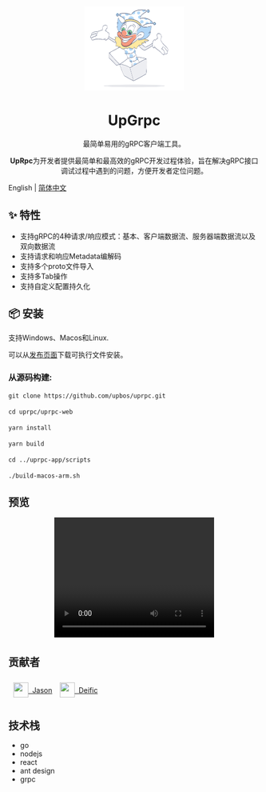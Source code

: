 <p align="center">
    <img width="200" src="./uprpc-web/src/assets/yay.jpg">
</p>
<h1 align="center">UpGrpc</h1>
<p align="center">最简单易用的gRPC客户端工具。</p>
<p align="center"><b>UpRpc</b>为开发者提供最简单和最高效的gRPC开发过程体验，旨在解决gRPC接口调试过程中遇到的问题，方便开发者定位问题。
</p>

English | [简体中文](./README-zh_CN.md)

## ✨ 特性

- 支持gRPC的4种请求/响应模式：基本、客户端数据流、服务器端数据流以及双向数据流
- 支持请求和响应Metadata编解码
- 支持多个proto文件导入
- 支持多Tab操作
- 支持自定义配置持久化

## 📦 安装
支持Windows、Macos和Linux.

可以从[发布页面](https://github.com/upbos/uprpc/releases)下载可执行文件安装。

### 从源码构建:
```
git clone https://github.com/upbos/uprpc.git

cd uprpc/uprpc-web

yarn install 

yarn build

cd ../uprpc-app/scripts 

./build-macos-arm.sh
```

## 预览
<p align="center">
<video width="320" height="240" controls>
  <source src="./uprpc-web/src/assets/uprpc-preview.mp4" type="video/mp4">
</video>
</p>

## 贡献者
<div style="display: flex; align-items: center; padding: 10px">
<a href="https://github.com/www3com" style="display: flex; align-items: center; margin-right: 10px"><img width="30" height="30" src="https://avatars.githubusercontent.com/u/16772347?v=4">&nbsp;&nbsp;Jason</a>
<a href="https://github.com/deific" style="display: flex; align-items: center; margin-left: 5px"><img width="30" height="30" src="https://avatars.githubusercontent.com/u/5832092?v=4">&nbsp;&nbsp;Deific</a>
</div>

## 技术栈
- go
- nodejs
- react
- ant design
- grpc
